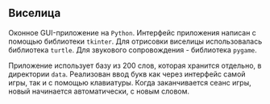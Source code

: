 ## Виселица

Оконное GUI-приложение на `Python`. Интерфейс приложения написан с помощью библиотеки `tkinter`.
Для отрисовки виселицы использовалась библиотека `turtle`. Для звукового сопровождения - библиотека `pygame`.

Приложение использует базу из 200 слов, которая хранится отдельно, в директории `data`. Реализован ввод букв как через
интерфейс самой игры, так и с помощью клавиатуры. Когда заканчивается сеанс игры, новый начинается автоматически, с новым словом.
